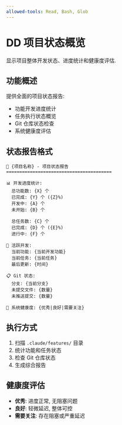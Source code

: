 ```yaml
---
allowed-tools: Read, Bash, Glob
---
```


# DD 项目状态概览

显示项目整体开发状态、进度统计和健康度评估.

## 功能概述

提供全面的项目状态报告:

- 功能开发进度统计
- 任务执行状态概览
- Git 仓库状态检查
- 系统健康度评估

## 状态报告格式

```
🎯 {项目名称} - 项目状态报告
========================================

📊 开发进度统计:
  总功能数: {X} 个
  已完成: {Y} 个 ({Z}%)
  开发中: {A} 个
  未开始: {B} 个

  总任务数: {C} 个
  已完成: {D} 个 ({E}%)
  进行中: {F} 个

🔄 活跃开发:
  当前功能: {当前开发功能}
  当前任务: {当前任务}
  最后更新: {时间}

📋 Git 状态:
  分支: {当前分支}
  未提交文件: {数量}
  未推送提交: {数量}

🏥 系统健康度: {优秀|良好|需要关注}
```

## 执行方式

1. 扫描 `.claude/features/` 目录
2. 统计功能和任务状态
3. 检查 Git 仓库状态
4. 生成综合报告

## 健康度评估

- **优秀**: 进度正常, 无阻塞问题
- **良好**: 轻微延迟, 整体可控
- **需要关注**: 存在阻塞或严重延迟
